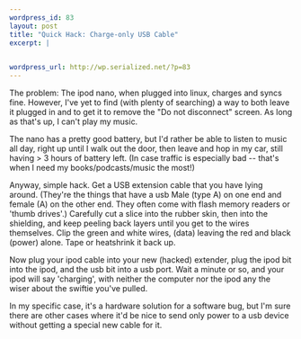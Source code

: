 ```yaml
--- 
wordpress_id: 83
layout: post
title: "Quick Hack: Charge-only USB Cable"
excerpt: |
  

wordpress_url: http://wp.serialized.net/?p=83
---
```

<p>The problem: The ipod nano, when plugged into linux, charges and syncs fine. However, I&#39;ve yet to find (with plenty of searching) a way to both leave it plugged in and to get it to remove the "Do not disconnect" screen. As long as that&#39;s up, I can&#39;t play my music.</p>

<p>The nano has a pretty good battery, but I&#39;d rather be able to listen to music all day, right up until I walk out the door, then leave and hop in my car, still having &gt; 3 hours of battery left. (In case traffic is especially bad -- that&#39;s when I need my books/podcasts/music the most!)</p>

<p>Anyway, simple hack. Get a <span class="caps">USB </span>extension cable that you have lying around. (They&#39;re the things that have a usb Male (type A) on one end and female (A) on the other end. They often come with flash memory readers or &#39;thumb drives&#39;.) Carefully cut a slice into the rubber skin, then into the shielding, and keep peeling back layers until you get to the wires themselves. Clip the green and white wires, (data) leaving the red and black (power) alone. Tape or heatshrink it back up.</p>

<p>Now plug your ipod cable into your new (hacked) extender, plug the ipod bit into the ipod, and the usb bit into a usb port. Wait a minute or so, and your ipod will say &#39;charging&#39;, with neither the computer nor the ipod any the wiser about the swiftie you&#39;ve pulled.</p>

<p>In my specific case, it&#39;s a hardware solution for a software bug, but I&#39;m sure there are other cases where it&#39;d be nice to send only power to a usb device without getting a special new cable for it.</p>
